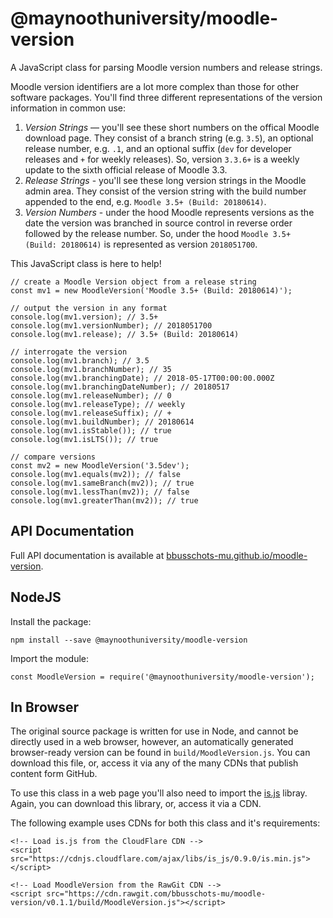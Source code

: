 # @maynoothuniversity/moodle-version

A JavaScript class for parsing Moodle version numbers and release strings.

Moodle version identifiers are a lot more complex than those for other software
packages. You'll find three different representations of the version information
in common use:

1. *Version Strings* — you'll see these short numbers on the offical Moodle
   download page. They consist of a branch string (e.g. `3.5`), an optional
   release number, e.g. `.1`, and an optional suffix (`dev` for developer
   releases and `+` for weekly releases). So, version `3.3.6+` is a weekly
   update to the sixth official release of Moodle 3.3.
2. *Release Strings* - you'll see these long version strings in the Moodle
   admin area. They consist of the version string with the build number
   appended to the end, e.g. `Moodle 3.5+ (Build: 20180614)`.
3. *Version Numbers* - under the hood Moodle represents versions as the date
   the version was branched in source control in reverse order followed by the
   release number. So, under the hood `Moodle 3.5+ (Build: 20180614)` is
   represented as version `2018051700`.
   
This JavaScript class is here to help!

```
// create a Moodle Version object from a release string
const mv1 = new MoodleVersion('Moodle 3.5+ (Build: 20180614)');

// output the version in any format
console.log(mv1.version); // 3.5+
console.log(mv1.versionNumber); // 2018051700
console.log(mv1.release); // 3.5+ (Build: 20180614)

// interrogate the version
console.log(mv1.branch); // 3.5
console.log(mv1.branchNumber); // 35
console.log(mv1.branchingDate); // 2018-05-17T00:00:00.000Z
console.log(mv1.branchingDateNumber); // 20180517
console.log(mv1.releaseNumber); // 0
console.log(mv1.releaseType); // weekly
console.log(mv1.releaseSuffix); // +
console.log(mv1.buildNumber); // 20180614
console.log(mv1.isStable()); // true
console.log(mv1.isLTS()); // true

// compare versions
const mv2 = new MoodleVersion('3.5dev');
console.log(mv1.equals(mv2)); // false
console.log(mv1.sameBranch(mv2)); // true
console.log(mv1.lessThan(mv2)); // false
console.log(mv1.greaterThan(mv2)); // true
```

## API Documentation

Full API documentation is available at
[bbusschots-mu.github.io/moodle-version](https://bbusschots-mu.github.io/moodle-version/).

## NodeJS

Install the package:

```
npm install --save @maynoothuniversity/moodle-version
```

Import the module:

```
const MoodleVersion = require('@maynoothuniversity/moodle-version');
```

## In Browser

The original source package is written for use in Node, and cannot be directly
used in a web browser, however, an automatically generated browser-ready version
can be found in `build/MoodleVersion.js`. You can download this file, or,
access it via any of the many CDNs that publish content form GitHub.

To use this class in a web page you'll also need to import the
[is.js](http://is.js.org/) libray. Again, you can download this library, or,
access it via a CDN.

The following example uses CDNs for both this class and it's requirements:

```
<!-- Load is.js from the CloudFlare CDN -->
<script src="https://cdnjs.cloudflare.com/ajax/libs/is_js/0.9.0/is.min.js"></script>

<!-- Load MoodleVersion from the RawGit CDN -->
<script src="https://cdn.rawgit.com/bbusschots-mu/moodle-version/v0.1.1/build/MoodleVersion.js"></script>
```